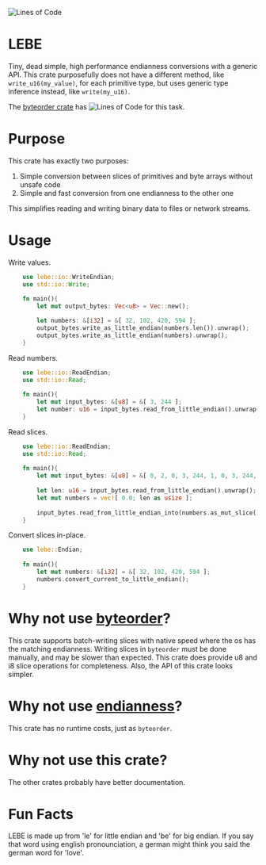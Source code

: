 ![Lines of Code](https://tokei.rs/b1/github/johannesvollmer/lebe?category=code)


# LEBE
Tiny, dead simple, high performance endianness conversions with a generic API.
This crate purposefully does not have a different method, like `write_u16(my_value)`, for each primitive type, but uses generic type inference instead, like `write(my_u16)`.  

The [byteorder crate](https://github.com/BurntSushi/byteorder) has ![Lines of Code](https://tokei.rs/b1/github/BurntSushi/byteorder?category=code) for this task.


# Purpose
This crate has exactly two purposes:
  1. Simple conversion between slices of primitives and byte arrays without unsafe code
  2. Simple and fast conversion from one endianness to the other one

This simplifies reading and writing binary data to files or network streams.


# Usage

Write values.
```rust
    use lebe::io::WriteEndian;
    use std::io::Write;
    
    fn main(){
        let mut output_bytes: Vec<u8> = Vec::new();

        let numbers: &[i32] = &[ 32, 102, 420, 594 ];
        output_bytes.write_as_little_endian(numbers.len()).unwrap();
        output_bytes.write_as_little_endian(numbers).unwrap();
    }
```

Read numbers.
```rust
    use lebe::io::ReadEndian;
    use std::io::Read;
    
    fn main(){
        let mut input_bytes: &[u8] = &[ 3, 244 ];
        let number: u16 = input_bytes.read_from_little_endian().unwrap();
    }
```

Read slices.
```rust
    use lebe::io::ReadEndian;
    use std::io::Read;
    
    fn main(){
        let mut input_bytes: &[u8] = &[ 0, 2, 0, 3, 244, 1, 0, 3, 244, 1 ];
        
        let len: u16 = input_bytes.read_from_little_endian().unwrap();
        let mut numbers = vec![ 0.0; len as usize ];
        
        input_bytes.read_from_little_endian_into(numbers.as_mut_slice()).unwrap();
    }
```

Convert slices in-place.
```rust
    use lebe::Endian;
    
    fn main(){
        let mut numbers: &[i32] = &[ 32, 102, 420, 594 ];
        numbers.convert_current_to_little_endian();
    }
```


# Why not use [byteorder](https://crates.io/crates/byteorder)?
This crate supports batch-writing slices with native speed 
where the os has the matching endianness. Writing slices in `byteorder` 
must be done manually, and may be slower than expected. 
This crate does provide u8 and i8 slice operations for completeness.
Also, the API of this crate looks simpler.

# Why not use [endianness](https://crates.io/crates/endianness)?
This crate has no runtime costs, just as `byteorder`.

# Why not use this crate?
The other crates probably have better documentation.


# Fun Facts
LEBE is made up from 'le' for little endian and 'be' for big endian.
If you say that word using english pronounciation, 
a german might think you said the german word for 'love'.
